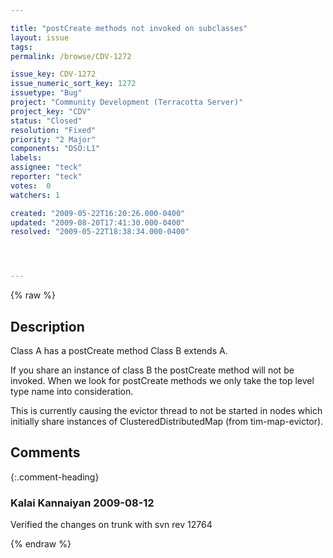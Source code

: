 ```yaml
---

title: "postCreate methods not invoked on subclasses"
layout: issue
tags: 
permalink: /browse/CDV-1272

issue_key: CDV-1272
issue_numeric_sort_key: 1272
issuetype: "Bug"
project: "Community Development (Terracotta Server)"
project_key: "CDV"
status: "Closed"
resolution: "Fixed"
priority: "2 Major"
components: "DSO:L1"
labels: 
assignee: "teck"
reporter: "teck"
votes:  0
watchers: 1

created: "2009-05-22T16:20:26.000-0400"
updated: "2009-08-20T17:41:30.000-0400"
resolved: "2009-05-22T18:38:34.000-0400"




---
```


{% raw %}

## Description

<div markdown="1" class="description">

Class A has a postCreate method
Class B extends A.

If you share an instance of class B the postCreate method will not be invoked. When we look for postCreate methods we only take the top level type name into consideration. 

This is currently causing the evictor thread to not be started in nodes which initially share instances of ClusteredDistributedMap (from tim-map-evictor). 

</div>

## Comments


{:.comment-heading}
### **Kalai Kannaiyan** <span class="date">2009-08-12</span>

<div markdown="1" class="comment">

Verified the changes on trunk with svn rev 12764

</div>



{% endraw %}
